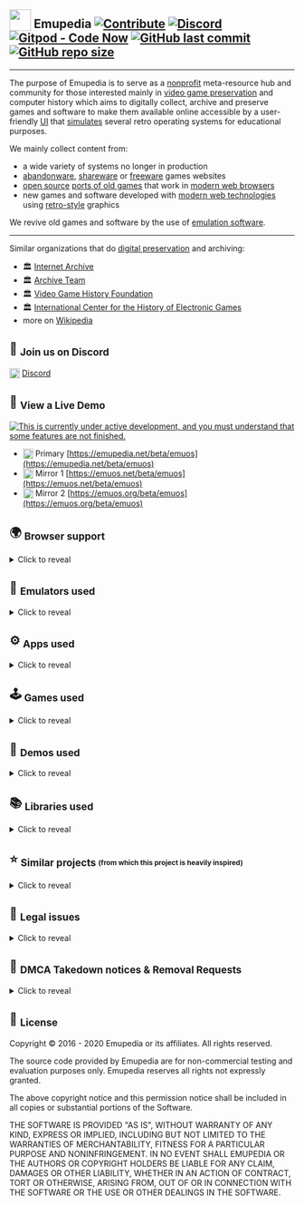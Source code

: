 ## <sub><img width="38" height="38" alt="" src="https://emupedia.net/emupedia-resources/logos/emupedia/emupedia-logo-48.png" /></sub> Emupedia [![Contribute](https://img.shields.io/badge/contributions-welcome-brightgreen.svg)](https://github.com/Emupedia/emupedia.github.io/pulls) [![Discord](https://img.shields.io/discord/510149138491506688.svg?logo=discord)](https://discord.gg/wXtGQ4p) [![Gitpod - Code Now](https://img.shields.io/badge/gitpod-code%20now-blue.svg)](https://gitpod.io#https://github.com/Emupedia/emupedia.github.io) [![GitHub last commit](https://img.shields.io/github/last-commit/Emupedia/emupedia.github.io.svg)](#-emupedia-----) [![GitHub repo size](https://img.shields.io/github/repo-size/Emupedia/emupedia.github.io.svg)](#-emupedia-----)

---
The purpose of Emupedia is to serve as a [nonprofit](https://en.wikipedia.org/wiki/Nonprofit_organization) meta-resource hub and community for those interested mainly in [video game preservation](https://en.wikipedia.org/wiki/Video_game_preservation) and computer history which aims to digitally collect, archive and preserve games and software to make them available online accessible by a user-friendly [UI](https://en.wikipedia.org/wiki/User_interface) that [simulates](https://difference.guru/difference-between-simulator-and-emulator) several retro operating systems for educational purposes.

We mainly collect content from:

* a wide variety of systems no longer in production
* [abandonware](https://en.wikipedia.org/wiki/Abandonware), [shareware](https://en.wikipedia.org/wiki/Shareware) or [freeware](https://en.wikipedia.org/wiki/Freeware) games websites
* [open source](https://en.wikipedia.org/wiki/Free_and_open-source_software) [ports of old games](https://en.wikipedia.org/wiki/Porting) that work in [modern web browsers](https://en.wikipedia.org/wiki/List_of_web_browsers)
* new games and software developed with [modern web technologies](https://en.wikipedia.org/wiki/HTML5) using [retro-style](https://en.wikipedia.org/wiki/Retrogaming) graphics

We revive old games and software by the use of [emulation software](https://en.wikipedia.org/wiki/Emulator).

---
Similar organizations that do [digital preservation](https://en.wikipedia.org/wiki/Digital_preservation) and archiving:

* 🏛 [Internet Archive](https://archive.org)
* 🏛 [Archive Team](https://www.archiveteam.org)
* 🏛 [Video Game History Foundation](https://gamehistory.org)
* 🏛 [International Center for the History of Electronic Games](https://www.museumofplay.org/about/icheg)
* more on [Wikipedia](https://en.wikipedia.org/wiki/List_of_digital_preservation_initiatives)

## 💬 <sub>Join us on Discord</sub>

<sub><img width="18" height="18" alt="" src="https://emupedia.net/beta/emuos/images/icons/discord-logo-48.png" /></sub> [Discord](https://discord.gg/wXtGQ4p)

## 👀 <sub>View a Live Demo</sub>
[![This is currently under active development, and you must understand that some features are not finished.](https://emupedia.net/beta/emuos/images/icons/under-development.svg)](#-view-a-live-demo)

* <sub><img width="18" height="18" alt="" src="https://emupedia.net/emupedia-resources/logos/emupedia/emupedia-logo-48.png" /></sub> Primary  [https://emupedia.net/beta/emuos](https://emupedia.net/beta/emuos)
* <sub><img width="18" height="18" alt="" src="https://emupedia.net/emupedia-resources/logos/emupedia/emupedia-logo-48.png" /></sub> Mirror 1 [https://emuos.net/beta/emuos](https://emuos.net/beta/emuos)
* <sub><img width="18" height="18" alt="" src="https://emupedia.net/emupedia-resources/logos/emupedia/emupedia-logo-48.png" /></sub> Mirror 2 [https://emuos.org/beta/emuos](https://emuos.org/beta/emuos)

## 🌍 <sub>Browser support</sub>
<details>
<summary>Click to reveal</summary>

---
| <img src="https://raw.githubusercontent.com/alrra/browser-logos/master/src/archive/internet-explorer_9-11/internet-explorer_9-11_24x24.png" alt="Internet Explorer" /><br />Internet<br />Explorer<br />Trident | <img src="https://raw.githubusercontent.com/alrra/browser-logos/master/src/archive/edge_12-18/edge_12-18_24x24.png" alt="Edge" /><br />Edge<br />EdgeHTML<br /><br /> | <img src="https://raw.githubusercontent.com/alrra/browser-logos/master/src/edge/edge_24x24.png" alt="Edge" /><br />Edge<br />Blink<br /><br /> | <img src="https://raw.githubusercontent.com/alrra/browser-logos/master/src/archive/firefox_3.5-22/firefox_3.5-22_24x24.png" alt="Firefox" /><br />Firefox<br />Gecko<br /><br /> | <img src="https://raw.githubusercontent.com/alrra/browser-logos/master/src/firefox/firefox_24x24.png" alt="Firefox" /><br />Firefox<br />Quantum<br />Gecko | <img src="https://raw.githubusercontent.com/alrra/browser-logos/master/src/pale-moon/pale-moon_24x24.png" alt="Pale Moon" /><br />Pale<br />Moon<br />Goanna | <img src="https://raw.githubusercontent.com/alrra/browser-logos/master/src/archive/chrome_1-11/chrome_1-11_24x24.png" alt="Chrome" /><br />Chrome<br />WebKit<br /><br />  | <img src="https://raw.githubusercontent.com/alrra/browser-logos/master/src/chrome/chrome_24x24.png" alt="Chrome" /><br />Chrome<br />Blink<br /><br /> | <img src="https://raw.githubusercontent.com/alrra/browser-logos/master/src/archive/opera_15-32/opera_15-32_24x24.png" alt="Opera" /><br />Opera<br />Presto<br /><br /> | <img src="https://raw.githubusercontent.com/alrra/browser-logos/master/src/opera/opera_24x24.png" alt="Opera" /><br />Opera<br />Blink<br /><br /> | <img src="https://raw.githubusercontent.com/alrra/browser-logos/master/src/safari/safari_24x24.png" alt="Safari" /><br />Safari<br />WebKit<br /><br /> |  <img src="https://raw.githubusercontent.com/alrra/browser-logos/master/src/brave/brave_24x24.png" alt="Brave" /><br />Brave<br />Blink<br /><br /> | <img src="https://raw.githubusercontent.com/alrra/browser-logos/master/src/vivaldi/vivaldi_24x24.png" alt="Vivaldi" /><br />Vivaldi<br />Blink<br /><br /> |
| :-------------: | :-------------: | :---: | :------------: | :---: | :------------: | :------------: | :---: | :-------------: | :---: | :---: | :---: | :---: |
| <sup>*</sup>11+ | <sup>*</sup>12+ | 79+   | <sup>*</sup>4+ | 57+   | <sup>*</sup>4+ | <sup>*</sup>3+ | 28+   | <sup>*</sup>12+ | 15+   | 8+    | 1+    | 1+    |

[![* application support may vary](https://emupedia.net/beta/emuos/images/icons/ie-notice.svg)](#-browser-support)

---
</details>

## 🤖 <sub>Emulators used</sub>
<details>
<summary>Click to reveal</summary>

---
| Name                        | Website                                                                                                                           | Repository                                                                                                                                            | License                                                                                               |
| :---                        | :---                                                                                                                              | :---                                                                                                                                                  | :---                                                                                                  |
| MAME                        | [mamedev.org](https://www.mamedev.org)                                                                                            | [github.com/mamedev/mame](https://github.com/mamedev/mame)                                                                                            | [GPLv2](https://github.com/mamedev/mame/blob/master/LICENSE.md)                                       |
| DOSBox                      | [dosbox.com](https://www.dosbox.com)                                                                                              | [sourceforge.net/projects/dosbox](https://sourceforge.net/projects/dosbox)                                                                            | [GPLv2](https://sourceforge.net/projects/dosbox)                                                      |
| Em-DOSBox                   | ❌                                                                                                                                | [github.com/dreamlayers/em-dosbox](https://github.com/dreamlayers/em-dosbox)                                                                          | [GPLv2](https://github.com/dreamlayers/em-dosbox/blob/em-dosbox-svn-sdl2/COPYING)                     |
| emularity                   | [archiveteam.org/index.php?title=Emularity](https://www.archiveteam.org/index.php?title=Emularity)                                | [github.com/db48x/emularity](https://github.com/db48x/emularity)                                                                                      | [GPLv3](https://github.com/db48x/emularity/blob/master/LICENSE)                                       |
| JS-DOS                      | [js-dos.com](https://js-dos.com/)                                                                                                 | [github.com/caiiiycuk/js-dos](https://github.com/caiiiycuk/js-dos)                                                                                    | [GPLv2](https://github.com/caiiiycuk/js-dos/blob/6.22/LICENSE)                                        |
---
</details>

## ⚙ <sub>Apps used</sub>
<details>
<summary>Click to reveal</summary>

---
| Name                        | Website                                                                                                                           | Repository                                                                                                                                            | License                                                                                               |
| :---                        | :---                                                                                                                              | :---                                                                                                                                                  | :---                                                                                                  |
| Butterchurn                 | [butterchurnviz.com](https://butterchurnviz.com)                                                                                  | [github.com/jberg/butterchurn](https://github.com/jberg/butterchurn)                                                                                  | [MIT](https://github.com/jberg/butterchurn/blob/master/LICENSE)                                       |
| Clippy                      | [pi0.github.io/clippyjs/demo](https://pi0.github.io/clippyjs/demo)                                                                | [github.com/pi0/clippyjs](https://github.com/pi0/clippyjs)                                                                                            | [MIT](https://github.com/pi0/clippyjs/blob/master/LICENCE.md)                                         |
| Clippy.js                   | [smore.com/clippy-js](https://www.smore.com/clippy-js)                                                                            | [github.com/smore-inc/clippy.js](https://github.com/smore-inc/clippy.js)                                                                              | [MIT](https://github.com/smore-inc/clippy.js/blob/master/MIT-LICENSE.txt)                             |
| desktopPet                  | [adrianotiger.github.io/desktopPet](https://adrianotiger.github.io/desktopPet)                                                    | [github.com/Adrianotiger/desktopPet](https://github.com/Adrianotiger/desktopPet)                                                                      | ❓                                                                                                    |
| js-solitaire                | [radovanjanjic.com/js-solitaire](http://radovanjanjic.com/js-solitaire)                                                           | [github.com/uzi88/js-solitaire](https://github.com/uzi88/js-solitaire)                                                                                | ❓                                                                                                    |
| JS Paint                    | [jspaint.app](https://jspaint.app)                                                                                                | [github.com/1j01/jspaint](https://github.com/1j01/jspaint)                                                                                            | ❓                                                                                                    |
| Method Draw                 | [editor.method.ac](https://editor.method.ac)                                                                                      | [github.com/methodofaction/Method-Draw](https://github.com/methodofaction/Method-Draw)                                                                | [MIT](https://github.com/methodofaction/Method-Draw/blob/master/LICENSE)                              |
| minesweeper                 | [jonziebell.com/minesweeper](http://jonziebell.com/minesweeper)                                                                   | [github.com/ziebelje/minesweeper](https://github.com/ziebelje/minesweeper)                                                                            | ❓                                                                                                    |
| Pipes                       | [1j01.github.io/pipes](https://1j01.github.io/pipes)                                                                              | [github.com/1j01/pipes](https://github.com/1j01/pipes)                                                                                                | [MIT](https://github.com/1j01/pipes/blob/master/LICENSE)                                              |
| SVG Editor                  | [svg-edit.github.io/svgedit/releases/latest](https://svg-edit.github.io/svgedit/releases/latest/editor/svg-editor.html)           | [github.com/SVG-Edit/svgedit](https://github.com/SVG-Edit/svgedit)                                                                                    | [MIT](https://github.com/SVG-Edit/svgedit/blob/master/LICENSE-MIT.txt)                                |
| web-esheep                  | [adrianotiger.github.io/web-esheep](https://adrianotiger.github.io/web-esheep)                                                    | [github.com/Adrianotiger/web-esheep](https://github.com/Adrianotiger/web-esheep)                                                                      | [GPLv3](https://github.com/Adrianotiger/web-esheep/blob/master/LICENSE)                               |
| WebAmp                      | [webamp.org](https://webamp.org)                                                                                                  | [github.com/captbaritone/webamp](https://github.com/captbaritone/webamp)                                                                              | [MIT](https://github.com/captbaritone/webamp/blob/master/LICENSE.txt)                                 |
---
</details>

## 🕹️ <sub>Games used</sub>
<details>
<summary>Click to reveal</summary>

---
| Name                        | Website                                                                                                                           | Repository                                                                                                                                            | License                                                                                               |
| :---                        | :---                                                                                                                              | :---                                                                                                                                                  | :---                                                                                                  |
| ascii-patrol                | [ascii-patrol.com/area54/ascii-patrol-html5.html](https://ascii-patrol.com/area54/ascii-patrol-html5.html)                        | [github.com/msokalski/ascii-patrol](https://github.com/msokalski/ascii-patrol)                                                                        | [GPLv3](https://github.com/msokalski/ascii-patrol/blob/master/LICENSE)                                |
| C&C - HTML5                 | [adityaravishankar.com/projects/games/command-and-conquer](http://www.adityaravishankar.com/projects/games/command-and-conquer/)  | [github.com/adityaravishankar/command-and-conquer](https://github.com/adityaravishankar/command-and-conquer)                                          | ❓                                                                                                    |
| d3wasm                      | [wasm.continuation-labs.com/d3demo](http://wasm.continuation-labs.com/d3demo/)                                                    | [github.com/gabrielcuvillier/d3wasm](https://github.com/gabrielcuvillier/d3wasm)                                                                      | [GPLv3](https://github.com/gabrielcuvillier/d3wasm/blob/master/COPYING.txt)                           |
| Dark Reign - HTML5          | [qmegas.info/dark-reign-html5](https://qmegas.info/dark-reign-html5/)                                                             | [github.com/qmegas/Dark-Reign---HTML5-Version](https://github.com/qmegas/Dark-Reign---HTML5-Version)                                                  | [MIT](https://github.com/qmegas/Dark-Reign---HTML5-Version/blob/master/README.md#license)             |
| Devilution for Web          | ❌                                                                                                                                | [github.com/d07RiV/devilution](https://github.com/d07RiV/devilution)                                                                                  | [Public Domain](https://github.com/d07RiV/devilution/blob/master/LICENSE)                             |
| Devilution                  | ❌                                                                                                                                | [github.com/diasurgical/devilution](https://github.com/diasurgical/devilution)                                                                        | [Public Domain](https://github.com/diasurgical/devilution/blob/master/LICENSE)                        |
| DiabloWeb                   | [d07riv.github.io/diabloweb](https://d07riv.github.io/diabloweb/)                                                                 | [github.com/d07RiV/diabloweb](https://github.com/d07RiV/diabloweb)                                                                                    | ❓                                                                                                    |
| noa-engine                  | [andyhall.github.io/noa-testbed](https://andyhall.github.io/noa-testbed/)                                                         | [github.com/andyhall/noa](https://github.com/andyhall/noa)                                                                                            | [MIT](https://github.com/andyhall/noa/blob/master/LICENSE.txt)                                        |
| Pac-Man - HTML5             | [pacman-e281c.firebaseapp.com](https://pacman-e281c.firebaseapp.com/)                                                             | [github.com/luciopanepinto/pacman](https://github.com/luciopanepinto/pacman)                                                                          | [GPLv3](https://github.com/luciopanepinto/pacman/blob/master/LICENSE)                                 |
| Quake2 PlayN                | [quake2playn.appspot.com](https://quake2playn.appspot.com/)                                                                       | [github.com/stefanhaustein/quake2-playn-port](https://github.com/stefanhaustein/quake2-playn-port)                                                    | [GPLv2](https://github.com/id-Software/Quake-2/blob/master/gnu.txt)                                   |
| Skifree.js                  | [basicallydan.github.io/skifree.js](http://basicallydan.github.io/skifree.js/)                                                    | [github.com/basicallydan/skifree.js](https://github.com/basicallydan/skifree.js)                                                                      | [MIT](https://github.com/basicallydan/skifree.js/blob/master/license.md)                              |
| Street Fighter Alpha        | [gamedev8.github.io/js-sfa](https://gamedev8.github.io/js-sfa/default.htm)                                                        | [github.com/gamedev8/js-sfa](https://github.com/gamedev8/js-sfa)                                                                                      | ❓                                                                                                    |
| WebAssembly DOOM            | [wadcmd.com](https://wadcmd.com/)                                                                                                 | [github.com/lazarv/wasm-doom](https://github.com/lazarv/wasm-doom)                                                                                    | [GPLv2](https://github.com/lazarv/wasm-doom/blob/master/COPYING.md)                                   |
| WebQuake                    | [webquake.quaddicted.com/Client](https://webquake.quaddicted.com/client/index.htm)                                                | [github.com/Triang3l/WebQuake](https://github.com/triang3l/webquake)                                                                                  | [GPLv2](https://github.com/triang3l/webquake/blob/master/GNU.md)                                      |
| Wolfenstein 3D              | ❌                                                                                                                                | [github.com/id-Software/wolf3d-browser](https://github.com/id-Software/wolf3d-browser)                                                                | [GPLv2](https://github.com/id-Software/wolf3d-browser/blob/master/COPYING.txt)                        |
| Wolfenstein 3D (Canvas)     | [users.atw.hu/wolf3d](http://users.atw.hu/wolf3d)                                                                                 | ❌                                                                                                                                                    | [GPLv2](http://users.atw.hu/wolf3d/COPYING.txt)                                                       |
| Xash3D-Emscripten           | [icrazyblaze.github.io/Xash3D-Emscripten/xash-intro.html](https://icrazyblaze.github.io/Xash3D-Emscripten/xash-intro.html)        | [github.com/FWGS/xash3d](https://github.com/FWGS/xash3d)                                                                                              | [GPLv3](https://github.com/FWGS/xash3d/blob/master/COPYING)                                           |
---
</details>

## 🔫 <sub>Demos used</sub>
<details>
<summary>Click to reveal</summary>

---
| Name                        | Website                                                                                                                           | Repository                                                                                                                                            | License                                                                                               |
| :---                        | :---                                                                                                                              | :---                                                                                                                                                  | :---                                                                                                  |
| 8-bit Palette Color Cycling | [effectgames.com/demos/canvascycle](http://effectgames.com/demos/canvascycle/)                                                    | [effectgames.com/effect/article-Old_School_Color_Cycling_with_HTML5](http://effectgames.com/effect/article-Old_School_Color_Cycling_with_HTML5.html)  | [LGPLv3](http://effectgames.com/effect/article-Old_School_Color_Cycling_with_HTML5.html#_section_1_6) |
| Biolab Disaster             | [playbiolab.com](https://playbiolab.com)                                                                                          | ❌                                                                                                                                                     | 😁 Permission granted from the author(s) 👍                                                           |
| Super Blob Blaster          | [phoboslab.org/twopointfive](https://phoboslab.org/twopointfive)                                                                  | [github.com/phoboslab/TwoPointFive](https://github.com/phoboslab/twopointfive)                                                                        | [MIT](https://github.com/phoboslab/TwoPointFive/blob/master/LICENSE)                                  |
| Spatial Audio               | [howlerjs.com/#spatial](https://howlerjs.com/#spatial)                                                                            | [github.com/goldfire/howler.js](https://github.com/goldfire/howler.js/tree/master/examples/3d)                                                        | [MIT](https://github.com/goldfire/howler.js/blob/master/LICENSE.md)                                   |
| Voxel Space                 | [s-macke.github.io/VoxelSpace](https://s-macke.github.io/VoxelSpace/VoxelSpace.html)                                              | [github.com/s-macke/VoxelSpace](https://github.com/s-macke/VoxelSpace)                                                                                | [MIT](https://github.com/s-macke/VoxelSpace/blob/master/LICENSE)                                      |
---
</details>

## 📚 <sub>Libraries used</sub>
<details>
<summary>Click to reveal</summary>

---
| Name                        | Website                                                                                                                           | Repository                                                                                                                                            | License                                                                                               |
| :---                        | :---                                                                                                                              | :---                                                                                                                                                  | :---                                                                                                  |
| **Frontend**                |                                                                                                                                   |                                                                                                                                                       |                                                                                                       |
| Bootstrap                   | [getbootstrap.com](https://getbootstrap.com/)                                                                                     | [github.com/twbs/bootstrap](https://github.com/twbs/bootstrap)                                                                                        | [MIT](https://github.com/twbs/bootstrap/blob/master/LICENSE)                                          |
| Datatables                  | [datatables.net](https://datatables.net/)                                                                                         | [github.com/DataTables/DataTables](https://github.com/DataTables/DataTables)                                                                          | [MIT](https://github.com/DataTables/DataTables/blob/master/license.txt)                               |
| RequireJS                   | [requirejs.org](https://requirejs.org)                                                                                            | [github.com/requirejs/requirejs](https://github.com/requirejs/requirejs)                                                                              | [BSD/MIT](https://github.com/requirejs/requirejs/blob/master/LICENSE)                                 |
| RequireJS Text Plugin       | [requirejs.org](https://requirejs.org/docs/api.html#text)                                                                         | [github.com/requirejs/text](https://github.com/requirejs/text)                                                                                        | [BSD/MIT](https://github.com/requirejs/text/blob/master/LICENSE)                                      |
| RequireJS JSON Plugin       | ❌                                                                                                                                | [github.com/millermedeiros/requirejs-plugins](https://github.com/millermedeiros/requirejs-plugins)                                                    | [MIT](https://github.com/millermedeiros/requirejs-plugins/blob/master/LICENSE.txt)                    |
| RequireJS NoExt Plugin      | ❌                                                                                                                                | [github.com/millermedeiros/requirejs-plugins](https://github.com/millermedeiros/requirejs-plugins)                                                    | [MIT](https://github.com/millermedeiros/requirejs-plugins/blob/master/LICENSE.txt)                    |
| jQuery                      | [jquery.com](https://jquery.com)                                                                                                  | [github.com/jquery/jquery](https://github.com/jquery/jquery)                                                                                          | [MIT](https://github.com/jquery/jquery/blob/master/LICENSE.txt)                                       |
| jQuery Migrate              | [jquery.com](https://jquery.com/upgrade-guide/3.0/#jquery-migrate-plugin)                                                         | [github.com/jquery/jquery-migrate](https://github.com/jquery/jquery-migrate)                                                                          | [BSD/MIT](https://github.com/jquery/jquery-migrate/blob/master/LICENSE.txt)                           |
| jQuery MouseWheel           | ❌                                                                                                                                | [github.com/jquery/jquery-mousewheel](https://github.com/jquery/jquery-mousewheel)                                                                    | [BSD/MIT](https://github.com/jquery/jquery-mousewheel/blob/master/LICENSE.txt)                        |
| jQuery Custom Scrollbar     | [manos.malihu.gr/jquery-custom-content-scroller](http://manos.malihu.gr/jquery-custom-content-scroller)                           | [github.com/malihu/malihu-custom-scrollbar-plugin](https://github.com/malihu/malihu-custom-scrollbar-plugin)                                          | [MIT](https://github.com/malihu/malihu-custom-scrollbar-plugin/blob/master/LICENSE.txt)               |
| jQuiery Ajax Retry          | ❌                                                                                                                                | [github.com/johnkpaul/jquery-ajax-retry](https://github.com/johnkpaul/jquery-ajax-retry)                                                              | [MIT](https://github.com/johnkpaul/jquery-ajax-retry/blob/master/LICENSE-MIT)                         |
| jQueryUI                    | [jqueryui.com](https://jqueryui.com)                                                                                              | [github.com/jquery/jquery-ui](https://github.com/jquery/jquery-ui)                                                                                    | [BSD/MIT](https://github.com/jquery/jquery-ui/blob/master/LICENSE.txt)                                |
| jQueryUI Tree Control       | ❌                                                                                                                                | [github.com/tarunbatta/jqueryUiTreeControl](https://github.com/tarunbatta/jqueryUiTreeControl)                                                        | [MIT](https://github.com/tarunbatta/jqueryUiTreeControl/blob/master/LICENSE.txt)                      |
| jQueryUI Context Menu       | [wwwendt.de/tech/demo/jquery-contextmenu/demo](http://wwwendt.de/tech/demo/jquery-contextmenu/demo)                               | [github.com/mar10/jquery-ui-contextmenu](https://github.com/mar10/jquery-ui-contextmenu)                                                              | [MIT](https://github.com/mar10/jquery-ui-contextmenu/blob/master/LICENSE.txt)                         |
| Simone                      | [cezarykluczynski.github.io/simone/docs](http://cezarykluczynski.github.io/simone/docs)                                           | [github.com/cezarykluczynski/simone](https://github.com/cezarykluczynski/simone)                                                                      | [MIT](https://github.com/cezarykluczynski/simone/blob/master/LICENSE.txt)                             |
| **Canvas/WebGL**            |                                                                                                                                   |                                                                                                                                                       |                                                                                                       |
| Phaser                      | [phaser.io](https://phaser.io)                                                                                                    | [github.com/photonstorm/phaser](https://github.com/photonstorm/phaser)                                                                                | [MIT](https://github.com/photonstorm/phaser/blob/master/license.txt)                                  |
| Impact                      | [impactjs.com](https://impactjs.com)                                                                                              | [github.com/phoboslab/Impact](https://github.com/phoboslab/impact)                                                                                    | [MIT](https://github.com/phoboslab/impact/blob/master/LICENSE)                                        |
| **Audio**                   |                                                                                                                                   |                                                                                                                                                       |                                                                                                       |
| howler.js                   | [howlerjs.com](https://howlerjs.com)                                                                                              | [github.com/goldfire/howler.js](https://github.com/goldfire/howler.js)                                                                                | [MIT](https://github.com/goldfire/howler.js/blob/master/LICENSE.md)                                   |
| **Filesystem**              |                                                                                                                                   |                                                                                                                                                       |                                                                                                       |
| Octokat.js                  | [philschatz.com/2014/05/25/octokat](https://philschatz.com/2014/05/25/octokat)                                                    | [github.com/philschatz/octokat.js](https://github.com/philschatz/octokat.js)                                                                          | [MIT](https://github.com/philschatz/octokat.js/blob/master/LICENSE.md)                                |
| BrowserFS                   | [jvilk.com/browserfs/2.0.0-beta](https://jvilk.com/browserfs/2.0.0-beta)                                                          | [github.com/jvilk/BrowserFS](https://github.com/jvilk/BrowserFS)                                                                                      | [MIT](https://github.com/jvilk/BrowserFS/blob/master/LICENSE)                                         |
| jszip                       | [stuk.github.io/jszip](https://stuk.github.io/jszip)                                                                              | [github.com/Stuk/jszip](https://github.com/Stuk/jszip)                                                                                                | [GPLv3/MIT](https://github.com/Stuk/jszip/blob/master/LICENSE.markdown)                               |
| Dropbox SDK                 | [dropbox.com/developers](https://www.dropbox.com/developers)                                                                      | [github.com/dropbox/dropbox-sdk-js](https://github.com/dropbox/dropbox-sdk-js)                                                                        | [MIT](https://github.com/dropbox/dropbox-sdk-js/blob/master/LICENSE)                                  |
| File Saver                  | [eligrey.com/blog/saving-generated-files-on-the-client-side](https://eligrey.com/blog/saving-generated-files-on-the-client-side/) | [github.com/eligrey/FileSaver.js](https://github.com/eligrey/FileSaver.js/)                                                                           | [MIT](https://github.com/eligrey/FileSaver.js/blob/master/LICENSE.md)                                 |
| **Crypto**                  |                                                                                                                                   |                                                                                                                                                       |                                                                                                       |
| jsrsasign                   | [kjur.github.io/jsrsasign](http://kjur.github.io/jsrsasign)                                                                       | [github.com/kjur/jsrsasign](https://github.com/kjur/jsrsasign)                                                                                        | [BSD/MIT](https://github.com/kjur/jsrsasign/blob/master/LICENSE.txt)                                  |
| **Utils**                   |                                                                                                                                   |                                                                                                                                                       |                                                                                                       |
| Purl                        | ❌                                                                                                                                | [github.com/allmarkedup/purl](https://github.com/allmarkedup/purl)                                                                                    | [MIT](https://github.com/allmarkedup/purl/blob/master/LICENSE)                                        |
| JSONPath                    | [goessner.net/articles/JsonPath](https://goessner.net/articles/JsonPath)                                                          | [code.google.com/archive/p/jsonpath](https://code.google.com/archive/p/jsonpath)                                                                      | [MIT](https://code.google.com/archive/p/jsonpath)                                                     |
| Markdown                    | [daringfireball.net/projects/markdown](https://daringfireball.net/projects/markdown)                                              | ❌                                                                                                                                                    | [BSD](https://daringfireball.net/projects/markdown/license)                                           |
| Marked                      | [marked.js.org](https://marked.js.org)                                                                                            | [github.com/markedjs/marked](https://github.com/markedjs/marked)                                                                                      | [MIT](https://github.com/markedjs/marked/blob/master/LICENSE.md)                                      |
| Firebug Lite                | [getfirebug.com/releases/lite/1.2](https://getfirebug.com/releases/lite/1.2)                                                      | [github.com/firebug/firebug-lite](https://github.com/firebug/firebug-lite)                                                                            | [BSD](https://github.com/firebug/firebug-lite/blob/master/license.txt)                                |
| Firebug Lite IE             | ❌                                                                                                                                | [github.com/firebug/firebug-lite](https://github.com/sormy/firebug-lite-ie)                                                                           | [BSD](https://github.com/sormy/firebug-lite-ie/blob/master/license.txt)                               |
| **Polyfills**               |                                                                                                                                   |                                                                                                                                                       |                                                                                                       |
| ES3 Base64 Polyfill         | ❌                                                                                                                                | [github.com/davidchambers/Base64.js](https://github.com/davidchambers/Base64.js)                                                                      | [Apache 2.0](https://github.com/davidchambers/Base64.js/blob/master/LICENSE)                          |
| ES5 Typed Array Polyfill    | ❌                                                                                                                                | [github.com/inexorabletash/polyfill](https://github.com/inexorabletash/polyfill)                                                                      | [MIT/Unlicense](https://github.com/inexorabletash/polyfill/blob/master/LICENSE.md)                    |
| ES6 Promise Polyfill        | ❌                                                                                                                                | [github.com/stefanpenner/es6-promise](https://github.com/stefanpenner/es6-promise)                                                                    | [MIT](https://github.com/stefanpenner/es6-promise/blob/master/LICENSE)                                |
| ES6 Fetch Polyfill          | ❌                                                                                                                                | [github.com/github/fetch](https://github.com/github/fetch)                                                                                            | [MIT](https://github.com/github/fetch/blob/master/LICENSE)                                            |
| **Honorable mentions**      | **(not included because a more faithfull alternative was used)**                                                                  |                                                                                                                                                       |                                                                                                       |
| minesweeper_js              | [minesweeper.zone](https://minesweeper.zone)                                                                                      | [github.com/reed-jones/minesweeper_js](https://github.com/reed-jones/minesweeper_js)                                                                  | [CC BY-NC 4.0](https://github.com/reed-jones/minesweeper_js/blob/master/LICENSE)                      |
| winmine-exe                 | [winmine-exe.now.sh](https://winmine-exe.now.sh)                                                                                  | [github.com/1000hz/winmine-exe](https://github.com/1000hz/winmine-exe)                                                                                | ❓                                                                                                     |
| HTML5 Pacman                | ❌                                                                                                                                | [github.com/daleharvey/pacman](https://github.com/daleharvey/pacman)                                                                                  | [WTFPL](https://github.com/daleharvey/pacman/blob/master/LICENSE)                                      |
---
</details>

## ⭐ <sub>Similar projects <sub><sup>(from which this project is heavily inspired)</sup></sub></sub>
<details>
<summary>Click to reveal</summary>

---
| Name                        | Website                                                                                                                           | Repository                                                                                                                                            | License                                                                                                |
| :---                        | :---                                                                                                                              | :---                                                                                                                                                  | :---                                                                                                   |
| 98.js                       | [98.js.org](https://98.js.org)                                                                                                    | [github.com/1j01/98](https://github.com/1j01/98)                                                                                                      | ❓                                                                                                     |
| AaronOS                     | [aaronos.dev](https://aaronos.dev/)                                                                                               | [github.com/MineAndCraft12/AaronOS](https://github.com/MineAndCraft12/AaronOS)                                                                        | [EULA](https://github.com/MineAndCraft12/AaronOS/blob/master/eula.txt)                                 |
| jQuery Desktop              | [desktop.sonspring.com](https://desktop.sonspring.com/)                                                                           | [github.com/nathansmith/jQuery-Desktop](https://github.com/nathansmith/jQuery-Desktop)                                                                | [GPLv3/MIT](https://github.com/nathansmith/jQuery-Desktop/blob/master/README.txt)                      |
| OS.js                       | [os-js.org](https://www.os-js.org)                                                                                                | [github.com/os-js/OS.js](https://github.com/os-js/OS.js)                                                                                              | [BSD](https://github.com/os-js/OS.js/blob/master/LICENSE)                                              |
| Packard Belle               | [packard-belle.netlify.com](https://packard-belle.netlify.com/)                                                                   | [github.com/padraigfl/packard-belle](https://github.com/padraigfl/packard-belle)                                                                      | [MIT](https://github.com/padraigfl/packard-belle/blob/master/LICENSE)                                  |
| Rahul.io                    | [rahul.io](https://rahul.io)                                                                                                      | [github.com/lolstring/window98-html-css-js](https://github.com/lolstring/window98-html-css-js)                                                        | [MIT](https://github.com/lolstring/window98-html-css-js/blob/master/LICENSE)                           |
| vue-win-3.1                 | [disjfa.github.io/vue-win-3.1](https://disjfa.github.io/vue-win-3.1/)                                                             | [github.com/disjfa/vue-win-3.1](https://github.com/disjfa/vue-win-3.1)                                                                                | ❓                                                                                                     |
| windows93                   | [windows93.net](https://windows93.net)                                                                                            | ❌                                                                                                                                                    | [CC BY-NC 4.0](https://windows93.net/#!/c/TOS.html)                                                    |
| winXP                       | [winxp.now.sh](https://winxp.now.sh/)                                                                                             | [github.com/ShizukuIchi/winXP](https://github.com/ShizukuIchi/winXP)                                                                                  | [MIT](https://github.com/ShizukuIchi/winXP/blob/master/LICENSE)                                        |
| X-WebDesktop-Vue            | [oxoyo.co/X-WebDesktop-Vue](https://oxoyo.co/X-WebDesktop-Vue/)                                                                   | [github.com/OXOYO/X-WebDesktop-Vue](https://github.com/OXOYO/X-WebDesktop-Vue)                                                                        | [MIT](https://github.com/OXOYO/X-WebDesktop-Vue/blob/master/LICENSE)                                   |
| ZineOS                      | [whimsy.space](https://whimsy.space/)                                                                                             | [github.com/STRd6/zine](https://github.com/STRd6/zine)                                                                                                | [MIT](https://github.com/STRd6/zine/blob/master/LICENSE)                                               |
---
</details>

## 📑 <sub>Legal issues</sub>
<details>
<summary>Click to reveal</summary>

---
In general, the copying and distribution of video games that are under copyright without authorization is considered a copyright violation (often called as software piracy).

Through the Library of Congress, some key exemptions to the DMCA have been granted to allow for video game preservation.

* In the 2003 set of exemptions, the Library disallowed enforcement of the DMCA for "computer programs protected by dongles that prevent access due to malfunction or damage and which are obsolete" and for "computer programs and video games distributed in formats that have become obsolete and which require the original media or hardware as a condition of access".
* In the 2015 exemptions, the Library granted permission for preservationists to work around copy-protection in games which required an authentication step with an external server that was no longer online prior to playing the game which otherwise did not require online connectivity; this specifically did not cover games that were based on a server-client mode like most massively-multiplayer online games (MMOs).
* In the 2018 exemptions, the Library allowed for preservation and fair use of server-based games like MMos, permitting preservationists to offer such games where they have legally obtained the game's code within museums and libraries.

More information here: [https://www.copyright.gov/1201/docs/librarian_statement_01.html](https://www.copyright.gov/1201/docs/librarian_statement_01.html)

---
</details>

## 📄 <sub>DMCA Takedown notices & Removal Requests</sub>
<details>
<summary>Click to reveal</summary>

---
Emupedia is aware of intellectual property rights and other proprietary rights of others.

If you own the copyrights to a title on Emupedia and would like to request removal please note that we process all correct and complete removal requests within 5 working days.

Please include the following information in your claim request:

* Identification of the copyrighted work that you claim has been infringed;
* An exact description of where the material is located;
* Your full address, phone number, and email address;
* A statement by you that you have a good-faith belief that the disputed use is not authorized by the copyright owner, its agent, or the law;
* A statement by you, made under penalty of perjury, that the above information in your notice is accurate and that you are the owner of the copyright interest involved or are authorized to act on behalf of that owner;
* Your electronic or physical signature.

You may send an email to **dmca [at] emupedia.net** for all **DMCA Takedown notices / Removal Requests**.

You will receive a confirmation once your request has been processed.

---
</details>

## 📝 <sub>License</sub>

Copyright © 2016 - 2020 Emupedia or its affiliates. All rights reserved.

The source code provided by Emupedia are for non-commercial testing and evaluation
purposes only. Emupedia reserves all rights not expressly granted.

The above copyright notice and this permission notice shall be included in
all copies or substantial portions of the Software.

THE SOFTWARE IS PROVIDED "AS IS", WITHOUT WARRANTY OF ANY KIND, EXPRESS OR
IMPLIED, INCLUDING BUT NOT LIMITED TO THE WARRANTIES OF MERCHANTABILITY,
FITNESS FOR A PARTICULAR PURPOSE AND NONINFRINGEMENT. IN NO EVENT SHALL
EMUPEDIA OR THE AUTHORS OR COPYRIGHT HOLDERS BE LIABLE FOR ANY CLAIM,
DAMAGES OR OTHER LIABILITY, WHETHER IN AN ACTION OF CONTRACT, TORT OR
OTHERWISE, ARISING FROM, OUT OF OR IN CONNECTION WITH THE SOFTWARE OR
THE USE OR OTHER DEALINGS IN THE SOFTWARE.